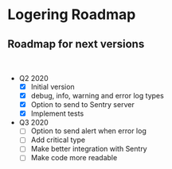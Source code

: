 # Logering Roadmap

## Roadmap for next versions

<br>

- Q2 2020
  - [x] Initial version
  - [x] debug, info, warning and error log types
  - [x] Option to send to Sentry server
  - [x] Implement tests
- Q3 2020
  - [ ] Option to send alert when error log
  - [ ] Add critical type
  - [ ] Make better integration with Sentry
  - [ ] Make code more readable
